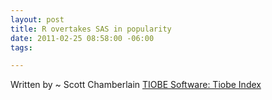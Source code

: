 ```yaml
--- 
layout: post
title: R overtakes SAS in popularity
date: 2011-02-25 08:58:00 -06:00
tags: 

---
```


Written by ~ Scott Chamberlain
<a href="http://www.tiobe.com/index.php/content/paperinfo/tpci/index.html">TIOBE Software: Tiobe Index</a>
